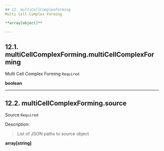 ```yaml
---
## 12. multiCellComplexForming
Multi Cell Complex Forming  

**array[object]**

---
```

## 12.1. multiCellComplexForming.multiCellComplexForming
Multi Cell Complex Forming  `Required`

**boolean**

---
## 12.2. multiCellComplexForming.source
Source  `Required`

Description:
> List of JSON paths to source object  

**array[string]**
